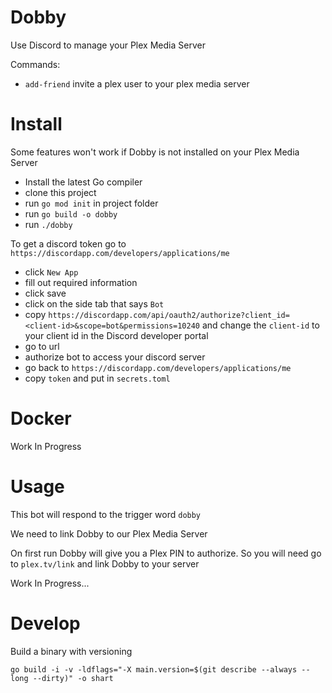 Dobby
===

Use Discord to manage your Plex Media Server

Commands:

- `add-friend` invite a plex user to your plex media server

Install
===

Some features won't work if Dobby is not installed on your Plex Media Server

- Install the latest Go compiler
- clone this project
- run `go mod init` in project folder
- run `go build -o dobby`
- run `./dobby`


To get a discord token go to `https://discordapp.com/developers/applications/me` 
- click `New App`
- fill out required information
- click save
- click on the side tab that says `Bot`
- copy `https://discordapp.com/api/oauth2/authorize?client_id=<client-id>&scope=bot&permissions=10240` and change the `client-id` to your client id in the Discord developer portal
- go to url
- authorize bot to access your discord server
- go back to `https://discordapp.com/developers/applications/me` 
- copy `token` and put in `secrets.toml`

Docker
===

Work In Progress

<!-- Simply pull the docker image from docker hub

`docker pull jrudio/shart`

then

- run `docker run -d jrudio/shart -token abc123 -radarr-url http://192.168.1.15:7878 -sonarr-url http://192.168.1.15:8989 -radarr-key abc123 -sonarr-key abc123`

Build Image Yourself (BIY)

- clone this repo onto target machine
- make sure you're in the repo directory
- run `docker build -t jrudio/shart .`
- run `docker run -d jrudio/shart -token abc123 -radarr-url http://192.168.1.15:7878 -sonarr-url http://192.168.1.15:8989 -radarr-key abc123 -sonarr-key abc123`

OPTIONAL: 

- use [docker-compose](https://docs.docker.com/compose/install) for an easy startup
- edit `docker-compose.yml` to match your discord/sonarr/radarr url and api key
- run `docker-compose up -d shart` -->

Usage
===

This bot will respond to the trigger word `dobby`

We need to link Dobby to our Plex Media Server

On first run Dobby will give you a Plex PIN to authorize. So you will need go to `plex.tv/link` and link Dobby to your server

Work In Progress...


Develop
===

Build a binary with versioning

`go build -i -v -ldflags="-X main.version=$(git describe --always --long --dirty)" -o shart`
